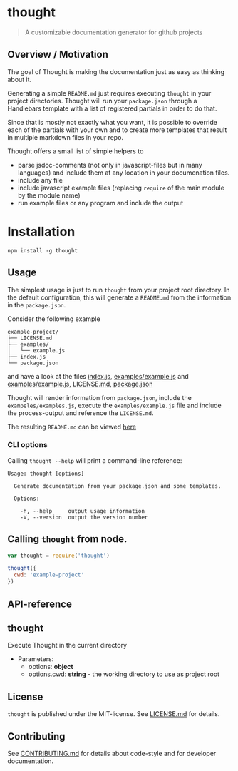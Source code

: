 # thought

> A customizable documentation generator for github projects


## Overview / Motivation

The goal of Thought is making the documentation just as easy as thinking about it.

Generating a simple `README.md` just requires executing `thought` in your project directories.
Thought will run your `package.json` through a Handlebars template with a list of registered partials in order to 
do that.

Since that is mostly not exactly what you want, it is possible to override each of the partials with your own 
and to create more templates that result in multiple markdown files in your repo.

Thought offers a small list of simple helpers to

* parse jsdoc-comments (not only in javascript-files but in many languages) and include them at any location in 
  your documenation files. 
* include any file
* include javascript example files (replacing `require` of the main module by the module name)
* run example files or any program and include the output
 




# Installation

```
npm install -g thought
```


## Usage


The simplest usage is just to run `thought` from your project root directory.
In the default configuration, this will generate a `README.md` from the information in the `package.json`.

Consider the following example 

```
example-project/
├── LICENSE.md
├── examples/
│   └── example.js
├── index.js
└── package.json
```

and have a look at the files
[index.js](examples/example-project/index.js),
[examples/example.js](examples/example-project/examples/example.js) and
[examples/example.js](examples/example-project/examples/example.js),
[LICENSE.md](examples/example-project/LICENSE.md),
[package.json](examples/example-project/package.json)

Thought will render information from `package.json`, include the `exampeles/examples.js`, 
execute the `examples/example.js` file and include the process-output and reference the `LICENSE.md`.

The resulting `README.md` can be viewed [here](examples/example-project/README.md)


### CLI options

Calling `thought --help` will print a command-line reference:

```
Usage: thought [options]

  Generate documentation from your package.json and some templates.

  Options:

    -h, --help     output usage information
    -V, --version  output the version number
```

## Calling `thought` from node.

```js
var thought = require('thought')

thought({
  cwd: 'example-project'
})
```


##  API-reference

## thought

Execute Thought in the current directory

* Parameters:
  * options: **object**     
  * options.cwd: **string** - the working directory to use as project root    




## License

`thought` is published under the MIT-license. 
See [LICENSE.md](LICENSE.md) for details.

## Contributing 

See [CONTRIBUTING.md](CONTRIBUTING.md) for details about code-style and for developer documentation.